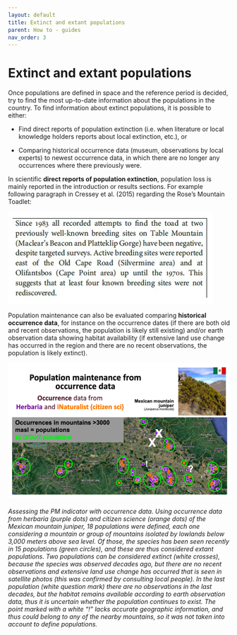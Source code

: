 ```yaml
---
layout: default
title: Extinct and extant populations
parent: How to - guides 
nav_order: 3
---
```


# Extinct and extant populations

Once populations are defined in space and the reference period is decided, try to find the most up-to-date information about the populations in the country. To find information about extinct populations, it is possible to either:

* Find direct reports of population extinction (i.e. when literature or local knowledge holders reports about local extinction, etc.), or

* Comparing historical occurrence data (museum, observations by local experts) to newest occurrence data, in which there are no longer any occurrences where there previously were.

In scientific **direct reports of population extinction**, population loss is mainly reported in the introduction or results sections. For example following paragraph in Cressey et al. (2015) regarding the Rose’s Mountain Toadlet:

![](Extinct_pop_Fig1.png)

Population maintenance can also be evaluated comparing **historical occurrence data**, for instance on the occurrence dates (if there are both old and recent observations, the population is likely still existing) and/or earth observation data showing habitat availability (if extensive land use change has occurred in the region and there are no recent observations, the population is likely extinct). 

![](Extinct_pop_Fig2.png)
###### *Assessing the PM indicator with occurrence data*. Using occurrence data from herbaria (purple dots) and citizen science (orange dots) of the Mexican mountain juniper, 18 populations were defined, each one considering a mountain or group of mountains isolated by lowlands below 3,000 meters above sea level. Of those, the species has been seen recently in 15 populations (green circles), and these are thus considered extant populations. Two populations can be considered extinct (white crosses), because the species was observed decades ago, but there are no recent observations and extensive land use change has occurred that is seen in satellite photos (this was confirmed by consulting local people). In the last population (white question mark) there are no observations in the last decades, but the habitat remains available according to earth observation data, thus it is uncertain whether the population continues to exist. The point marked with a white “!” lacks accurate geographic information, and thus could belong to any of the nearby mountains, so it was not taken into account to define populations.
